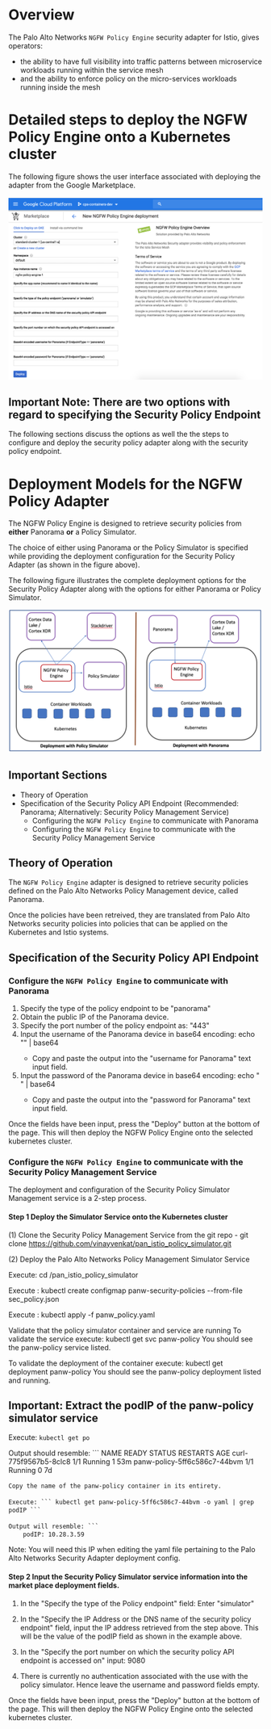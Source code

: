 # Overview

The Palo Alto Networks ```NGFW Policy Engine``` security adapter for Istio, gives operators:
- the ability to have full visibility into traffic patterns between microservice workloads
  running within the service mesh
- and the ability to enforce policy on the micro-services workloads running inside the mesh

# Detailed steps to deploy the NGFW Policy Engine onto a Kubernetes cluster

The following figure shows the user interface associated with deploying 
the adapter from the Google Marketplace. 

![Alt text](https://github.com/PaloAltoNetworks/istio/blob/master/GKE/NGFW-Policy-inteface.png "Deploy NGFW Policy Engine from the Google marketplace")

## Important Note: There are two options with regard to specifying the Security Policy Endpoint

The following sections discuss the options as well the the steps to configure and deploy the security policy 
adapter along with the security policy endpoint.

# Deployment Models for the NGFW Policy Adapter

The NGFW Policy Engine is designed to retrieve security policies from **either** Panorama **or**
a Policy Simulator.

The choice of either using Panorama or the Policy Simulator is specified while providing 
the deployment configuration for the Security Policy Adapter (as shown in the figure above). 

The following figure illustrates the complete deployment options for the Security Policy 
Adapter along with the options for either Panorama or Policy Simulator. 

![Alt text](https://github.com/PaloAltoNetworks/istio/blob/master/GKE/NGFW-Policy-deployment.png  "NGFW Policy Adapter Deployment Options")

## Important Sections

- Theory of Operation
- Specification of the Security Policy API Endpoint 
  (Recommended: Panorama; Alternatively: Security Policy Management Service) 
  - Configuring the ```NGFW Policy Engine``` to communicate with Panorama
  - Configuring the ```NGFW Policy Engine``` to communicate with the Security Policy Management Service 

## Theory of Operation 

The ```NGFW Policy Engine``` adapter is designed to retrieve security policies defined 
on the Palo Alto Networks Policy Management device, called Panorama.

Once the policies have been retreived, they are translated from Palo Alto Networks security
policies into policies that can be applied on the Kubernetes and Istio systems. 

## Specification of the Security Policy API Endpoint

### Configure the ```NGFW Policy Engine``` to communicate with Panorama 

1. Specify the type of the policy endpoint to be "panorama" 
2. Obtain the public IP of the Panorama device.  
3. Specify the port number of the policy endpoint as: "443"
4. Input the username of the Panorama device in base64 encoding: echo "<username>" | base64
   - Copy and paste the output into the "username for Panorama" text input field.
5. Input the password of the Panorama device in base64 encoding: echo "<password> " | base64 
   - Copy and paste the output into the "password for Panorama" text input field.

Once the fields have been input, press the "Deploy" button at the bottom of the page. 
This will then deploy the NGFW Policy Engine onto the selected kubernetes cluster. 

### Configure the ```NGFW Policy Engine``` to communicate with the Security Policy Management Service

The deployment and configuration of the Security Policy Simulator Management service is a 2-step process. 

#### Step 1 Deploy the Simulator Service onto the Kubernetes cluster

(1) Clone the Security Policy Management Service from the git repo 
	- git clone https://github.com/vinayvenkat/pan_istio_policy_simulator.git

(2) Deploy the Palo Alto Networks Policy Management Simulator Service

Execute: cd <path to directory>/pan_istio_policy_simulator

Execute : kubectl create configmap panw-security-policies --from-file sec_policy.json

Execute : kubectl apply -f panw_policy.yaml

Validate that the policy simulator container and service are running
To validate the service execute: kubectl get svc panw-policy You should see the panw-policy service listed.

To validate the deployment of the container execute: kubectl get deployment panw-policy You should see the panw-policy deployment listed and running.

## Important: Extract the podIP of the panw-policy simulator service 

Execute: ``` kubectl get po ``` 

Output should resemble: ```
NAME                           READY   STATUS    RESTARTS   AGE
curl-775f9567b5-8clc8          1/1     Running   1          53m
panw-policy-5ff6c586c7-44bvm   1/1     Running   0          7d
```
Copy the name of the panw-policy container in its entirety. 

Execute: ``` kubectl get panw-policy-5ff6c586c7-44bvm -o yaml | grep podIP ``` 

Output will resemble: ```
	podIP: 10.28.3.59
```

Note: You will need this IP when editing the yaml file pertaining to the Palo Alto Networks Security Adapter deployment config.

#### Step 2 Input the Security Policy Simulator service information into the market place deployment fields. 

1. In the "Specify the type of the Policy endpoint" field: Enter "simulator"

2. In the "Specify the IP Address or the DNS name of the security policy endpoint" field, input the 
   IP address retrieved from the step above. This will be the value of the podIP field as shown in the example above. 

3. In the "Specify the port number on which the security policy API endpoint is accessed on" input: 9080 

4. There is currently no authentication associated with the use with the policy simulator. 
   Hence leave the username and password fields empty. 

Once the fields have been input, press the "Deploy" button at the bottom of the page. 
This will then deploy the NGFW Policy Engine onto the selected kubernetes cluster. 
